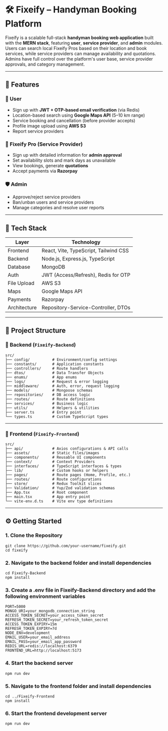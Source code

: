 # 🛠️ Fixeify – Handyman Booking Platform

Fixeify is a scalable full-stack **handyman booking web application** built with the **MERN stack**, featuring **user**, **service provider**, and **admin** modules. Users can search local Fixeify Pros based on their location and book services, while service providers can manage availability and quotations. Admins have full control over the platform's user base, service provider approvals, and category management.

---

## 🚀 Features

### 👤 User
- Sign up with **JWT + OTP-based email verification** (via Redis)
- Location-based search using **Google Maps API** (5–10 km range)
- Service booking and cancellation (before provider accepts)
- Profile image upload using **AWS S3**
- Report service providers

### 🧰 Fixeify Pro (Service Provider)
- Sign up with detailed information for **admin approval**
- Set availability slots and mark days as unavailable
- View bookings, generate **quotations**
- Accept payments via **Razorpay**

### 🛡️ Admin
- Approve/reject service providers
- Ban/unban users and service providers
- Manage categories and resolve user reports

---

## 🧱 Tech Stack

| Layer       | Technology                          |
|-------------|-------------------------------------|
| Frontend    | React, Vite, TypeScript, Tailwind CSS |
| Backend     | Node.js, Express.js, TypeScript     |
| Database    | MongoDB                             |
| Auth        | JWT (Access/Refresh), Redis for OTP |
| File Upload | AWS S3                              |
| Maps        | Google Maps API                     |
| Payments    | Razorpay                            |
| Architecture| Repository-Service-Controller, DTOs |

---

## 📂 Project Structure

### 🔧 Backend (`Fixeify-Backend`)
```
src/
├── config/          # Environment/config settings
├── constants/       # Application constants
├── controllers/     # Route handlers
├── dtos/            # Data Transfer Objects
├── enums/           # App enums
├── logs/            # Request & error logging
├── middleware/      # Auth, error, request logging
├── models/          # Mongoose schemas
├── repositories/    # DB access logic
├── routes/          # Route definitions
├── services/        # Business logic
├── utils/           # Helpers & utilities
├── server.ts        # Entry point
└── types.ts         # Custom TypeScript types
```
---

### 🎨 Frontend (`Fixeify-Frontend`)
```
src/
├── api/             # Axios configurations & API calls
├── assets/          # Static files/images
├── components/      # Reusable UI components
├── context/         # Context Providers
├── interfaces/      # TypeScript interfaces & types
├── lib/             # Custom hooks or helpers
├── pages/           # Route pages (Home, Profile, etc.)
├── routes/          # Route configurations
├── store/           # Redux Toolkit slices
├── Validation/      # Yup/Zod validation schemas
├── App.tsx          # Root component
├── main.tsx         # App entry point
└── vite-env.d.ts    # Vite env type definitions
```
---

## ⚙️ Getting Started

### 1. Clone the Repository
```
git clone https://github.com/your-username/fixeify.git
cd fixeify
```

### 2. Navigate to the backend folder and install dependencies
```
cd Fixeify-Backend
npm install
```

### 3. Create a .env file in Fixeify-Backend directory and add the following environment variables
```
PORT=5000
MONGO_URI=your_mongodb_connection_string
ACCESS_TOKEN_SECRET=your_access_token_secret
REFRESH_TOKEN_SECRET=your_refresh_token_secret
ACCESS_TOKEN_EXPIRY=15m
REFRESH_TOKEN_EXPIRY=7d
NODE_ENV=development
EMAIL_USER=your_email_address
EMAIL_PASS=your_email_app_password
REDIS_URL=redis://localhost:6379
FRONTEND_URL=http://localhost:5173
```

### 4. Start the backend server
```
npm run dev
```

### 5. Navigate to the frontend folder and install dependencies
```
cd ../Fixeify-Frontend
npm install
```

### 6. Start the frontend development server
```
npm run dev
```

